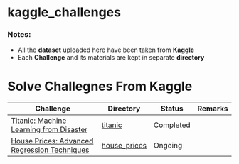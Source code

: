 # kaggle_challenges
### Notes:
- All the **dataset** uploaded here have been taken from [**Kaggle**](https://www.kaggle.com/)
- Each **Challenge** and its materials are kept in separate **directory**

# Solve Challegnes From Kaggle

Challenge | Directory | Status | Remarks 
--- | --- | --- | ---
[Titanic: Machine Learning from Disaster](https://www.kaggle.com/c/titanic) | [titanic](https://github.com/MhmdRyhn/kaggle_challenges/tree/master/titanic) | Completed |  
[House Prices: Advanced Regression Techniques](https://www.kaggle.com/c/house-prices-advanced-regression-techniques) | [house_prices]() | Ongoing |
